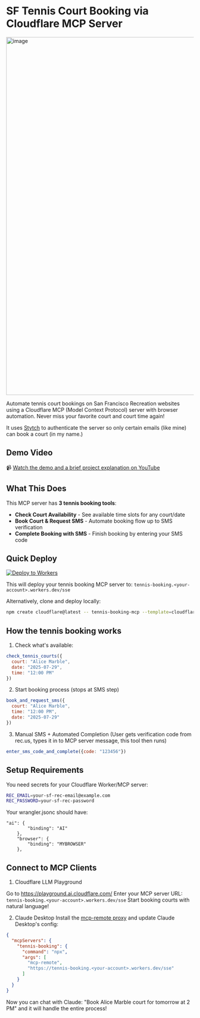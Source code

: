# SF Tennis Court Booking via Cloudflare MCP Server
<img width="1079" height="960" alt="image" src="https://github.com/user-attachments/assets/bbec40bb-2ac0-475b-ba31-03a6529fba03" />


Automate tennis court bookings on San Francisco Recreation websites using a Cloudflare MCP (Model Context Protocol) server with browser automation. Never miss your favorite court and court time again! 

It uses [Stytch](https://stytch.com) to authenticate the server so only certain emails (like mine) can book a court (in my name.)

## Demo Video
📹 [Watch the demo and a brief project explanation on YouTube](https://youtu.be/6s5f_25_qWI)

## What This Does

This MCP server has **3 tennis booking tools**:

- **Check Court Availability** - See available time slots for any court/date
- **Book Court & Request SMS** - Automate booking flow up to SMS verification  
- **Complete Booking with SMS** - Finish booking by entering your SMS code

## Quick Deploy

[![Deploy to Workers](https://deploy.workers.cloudflare.com/button)](https://deploy.workers.cloudflare.com/?url=https://github.com/cloudflare/ai/tree/main/demos/remote-mcp-authless)

This will deploy your tennis booking MCP server to: `tennis-booking.<your-account>.workers.dev/sse`

Alternatively, clone and deploy locally:
```bash
npm create cloudflare@latest -- tennis-booking-mcp --template=cloudflare/ai/demos/remote-mcp-authless
```

## How the tennis booking works

1. Check what's available:

```javascript
check_tennis_courts({
  court: "Alice Marble", 
  date: "2025-07-29", 
  time: "12:00 PM"
})
```

2. Start booking process (stops at SMS step)

```javascript
book_and_request_sms({
  court: "Alice Marble",
  time: "12:00 PM", 
  date: "2025-07-29"
})
```

3. Manual SMS + Automated Completion (User gets verification code from rec.us, types it in to MCP server message, this tool then runs)
```javascript
enter_sms_code_and_complete({code: "123456"})
```

## Setup Requirements
You need secrets for your Cloudflare Worker/MCP server:
```bash
REC_EMAIL=your-sf-rec-email@example.com
REC_PASSWORD=your-sf-rec-password
```
Your wrangler.jsonc should have: 
```jsonc
"ai": {
		"binding": "AI"
	},
	"browser": {
		"binding": "MYBROWSER"
	},
```

## Connect to MCP Clients
1. Cloudflare LLM Playground

Go to https://playground.ai.cloudflare.com/
Enter your MCP server URL: `tennis-booking.<your-account>.workers.dev/sse`
Start booking courts with natural language!

2. Claude Desktop
Install the [mcp-remote proxy](https://www.npmjs.com/package/mcp-remote) and update Claude Desktop's config:
```json
{
  "mcpServers": {
    "tennis-booking": {
      "command": "npx",
      "args": [
        "mcp-remote", 
        "https://tennis-booking.<your-account>.workers.dev/sse"
      ]
    }
  }
}
```
Now you can chat with Claude: "Book Alice Marble court for tomorrow at 2 PM" and it will handle the entire process!
